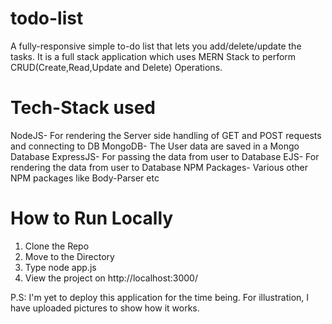 # todo-list

A fully-responsive simple to-do list that lets you add/delete/update the tasks.
It is a full stack application which uses MERN Stack to perform CRUD(Create,Read,Update and Delete) Operations.

# Tech-Stack used
NodeJS- For rendering the Server side handling of GET and POST requests and connecting to DB
MongoDB- The User data are saved in a Mongo Database
ExpressJS- For passing the data from user to Database
EJS- For rendering the data from user to Database
NPM Packages- Various other NPM packages like Body-Parser etc

# How to Run Locally
1. Clone the Repo
2. Move to the Directory
3. Type node app.js
5. View the project on http://localhost:3000/

P.S: I'm yet to deploy this application for the time being. 
For illustration, I have uploaded pictures to show how it works.
